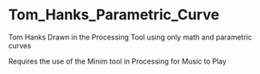 # Tom_Hanks_Parametric_Curve
Tom Hanks Drawn in the Processing Tool using only math and parametric curves

Requires the use of the Minim tool in Processing for Music to Play
